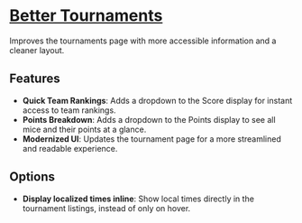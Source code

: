 # [Better Tournaments](https://www.mousehuntgame.com/preferences.php?tab=mousehunt-improved-settings#mousehunt-improved-settings-better-better-tournaments)

Improves the tournaments page with more accessible information and a cleaner layout.

## Features

- **Quick Team Rankings**: Adds a dropdown to the Score display for instant access to team rankings.
- **Points Breakdown**: Adds a dropdown to the Points display to see all mice and their points at a glance.
- **Modernized UI**: Updates the tournament page for a more streamlined and readable experience.

## Options

- **Display localized times inline**: Show local times directly in the tournament listings, instead of only on hover.
